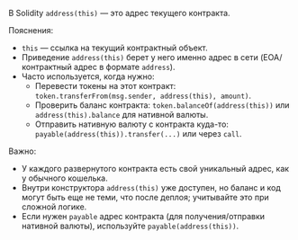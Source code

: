 В Solidity `address(this)` — это адрес текущего контракта.

Пояснения:
- `this` — ссылка на текущий контрактный объект.
- Приведение `address(this)` берет у него именно адрес в сети (EOA/контрактный адрес в формате `address`).
- Часто используется, когда нужно:
  - Перевести токены на этот контракт: `token.transferFrom(msg.sender, address(this), amount)`.
  - Проверить баланс контракта: `token.balanceOf(address(this))` или `address(this).balance` для нативной валюты.
  - Отправить нативную валюту с контракта куда-то: `payable(address(this)).transfer(...)` или через `call`.

Важно:
- У каждого развернутого контракта есть свой уникальный адрес, как у обычного кошелька.
- Внутри конструктора `address(this)` уже доступен, но баланс и код могут быть еще не теми, что после деплоя; учитывайте это при сложной логике.
- Если нужен `payable` адрес контракта (для получения/отправки нативной валюты), используйте `payable(address(this))`.